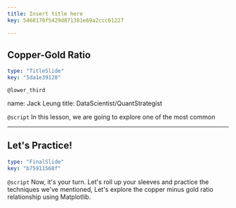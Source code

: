 ```yaml
---
title: Insert title here
key: 5468170f5429d871381e69a2ccc61227

---
```

## Copper-Gold Ratio

```yaml
type: "TitleSlide"
key: "5da1e39128"
```

`@lower_third`

name: Jack Leung
title: DataScientist/QuantStrategist


`@script`
In this lesson, we are going to explore one of the most common


---
## Let's Practice!

```yaml
type: "FinalSlide"
key: "b75911568f"
```

`@script`
Now, it's your turn. Let's roll up your sleeves and practice the techniques we've mentioned, Let's explore the copper minus gold ratio relationship using Matplotlib.

